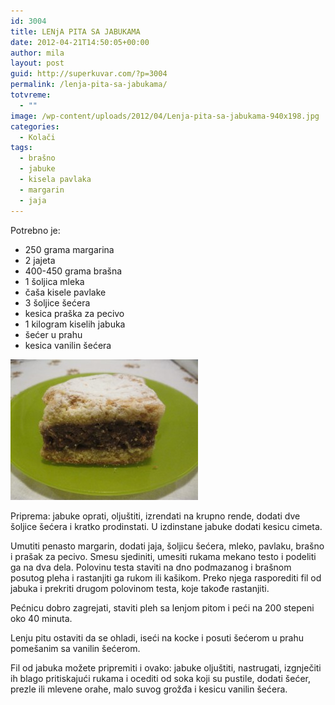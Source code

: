```yaml
---
id: 3004
title: LENjA PITA SA JABUKAMA
date: 2012-04-21T14:50:05+00:00
author: mila
layout: post
guid: http://superkuvar.com/?p=3004
permalink: /lenja-pita-sa-jabukama/
totvreme:
  - ""
image: /wp-content/uploads/2012/04/Lenja-pita-sa-jabukama-940x198.jpg
categories:
  - Kolači
tags:
  - brašno
  - jabuke
  - kisela pavlaka
  - margarin
  - jaja
---
```

Potrebno je:

  * 250 grama margarina
  * 2 jajeta
  * 400-450 grama brašna
  * 1 šoljica mleka
  * čaša kisele pavlake
  * 3 šoljice šećera
  * kesica praška za pecivo
  * 1 kilogram kiselih jabuka
  * šećer u prahu
  * kesica vanilin šećera

<img class="alignnone size-medium wp-image-3005" title="Lenja pita sa jabukama" src="/wp-content/uploads/2012/04/Lenja-pita-sa-jabukama-300x225.jpg" alt="" width="300" height="225" /> 

Priprema: jabuke oprati, oljuštiti, izrendati na krupno rende, dodati dve šoljice šećera i kratko prodinstati. U izdinstane jabuke dodati kesicu cimeta.

Umutiti penasto margarin, dodati jaja, šoljicu šećera, mleko, pavlaku, brašno i prašak za pecivo. Smesu sjediniti, umesiti rukama mekano testo i podeliti ga na dva dela. Polovinu testa staviti na dno podmazanog i brašnom posutog pleha i rastanjiti ga rukom ili kašikom. Preko njega rasporediti fil od jabuka i prekriti drugom polovinom testa, koje takođe rastanjiti.

Pećnicu dobro zagrejati, staviti pleh sa lenjom pitom i peći na 200 stepeni oko 40 minuta.

Lenju pitu ostaviti da se ohladi, iseći na kocke i posuti šećerom u prahu pomešanim sa vanilin šećerom.

Fil od jabuka možete pripremiti i ovako: jabuke oljuštiti, nastrugati, izgnječiti ih blago pritiskajući rukama i ocediti od soka koji su pustile, dodati šećer, prezle ili mlevene orahe, malo suvog grožđa i kesicu vanilin šećera.